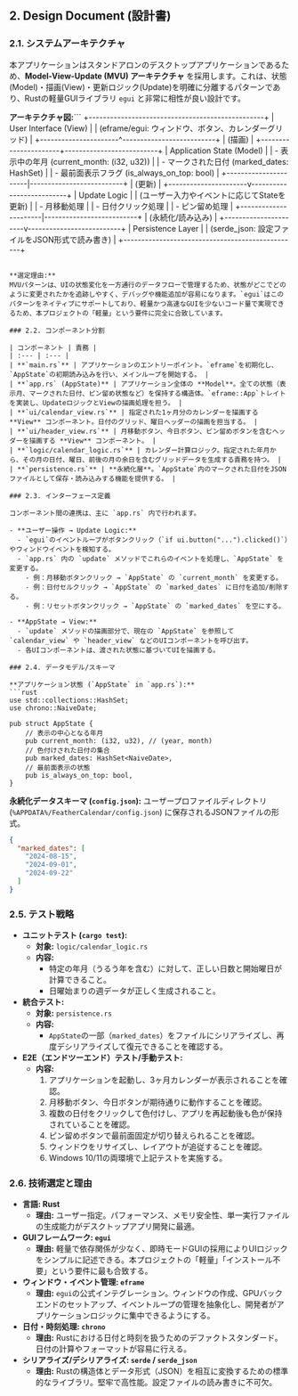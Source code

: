 ## 2. Design Document (設計書)

### 2.1. システムアーキテクチャ

本アプリケーションはスタンドアロンのデスクトップアプリケーションであるため、**Model-View-Update (MVU) アーキテクチャ** を採用します。これは、状態(Model)・描画(View)・更新ロジック(Update)を明確に分離するパターンであり、Rustの軽量GUIライブラリ `egui` と非常に相性が良い設計です。

**アーキテクチャ図:**```
+-------------------------------------------------+
|                  User Interface (View)          |
|  (eframe/egui: ウィンドウ、ボタン、カレンダーグリッド)  |
+----------------------^--------------------------+
                       | (描画)
                       |
+----------------------+--------------------------+
|                  Application State (Model)      |
|  - 表示中の年月 (current_month: (i32, u32))     |
|  - マークされた日付 (marked_dates: HashSet)     |
|  - 最前面表示フラグ (is_always_on_top: bool)    |
+----------------------|--------------------------+
                       | (更新)
                       |
+----------------------v--------------------------+
|                  Update Logic                   |
| (ユーザー入力やイベントに応じてStateを更新)         |
|  - 月移動処理                                   |
|  - 日付クリック処理                             |
|  - ピン留め処理                                 |
+----------------------|--------------------------+
                       | (永続化/読み込み)
                       |
+----------------------v--------------------------+
|                  Persistence Layer              |
|   (serde_json: 設定ファイルをJSON形式で読み書き)   |
+-------------------------------------------------+
```

**選定理由:**
MVUパターンは、UIの状態変化を一方通行のデータフローで管理するため、状態がどこでどのように変更されたかを追跡しやすく、デバッグや機能追加が容易になります。`egui`はこのパターンをネイティブにサポートしており、軽量かつ高速なGUIを少ないコード量で実現できるため、本プロジェクトの「軽量」という要件に完全に合致しています。

### 2.2. コンポーネント分割

| コンポーネント | 責務 |
| :--- | :--- |
| **`main.rs`** | アプリケーションのエントリーポイント。`eframe`を初期化し、`AppState`の初期読み込みを行い、メインループを開始する。 |
| **`app.rs` (AppState)** | アプリケーション全体の **Model**。全ての状態（表示月、マークされた日付、ピン留め状態など）を保持する構造体。`eframe::App`トレイトを実装し、UpdateロジックとViewの描画処理を担う。 |
| **`ui/calendar_view.rs`** | 指定された1ヶ月分のカレンダーを描画する **View** コンポーネント。日付のグリッド、曜日ヘッダーの描画を担当する。 |
| **`ui/header_view.rs`** | 月移動ボタン、今日ボタン、ピン留めボタンを含むヘッダーを描画する **View** コンポーネント。 |
| **`logic/calendar_logic.rs`** | カレンダー計算ロジック。指定された年月から、その月の日付、曜日、前後の月の余日を含むグリッドデータを生成する責務を持つ。 |
| **`persistence.rs`** | **永続化層**。`AppState`内のマークされた日付をJSONファイルとして保存・読み込みする機能を提供する。 |

### 2.3. インターフェース定義

コンポーネント間の連携は、主に `app.rs` 内で行われます。

- **ユーザー操作 → Update Logic:**
  - `egui`のイベントループがボタンクリック（`if ui.button("...").clicked()`）やウィンドウイベントを検知する。
  - `app.rs` 内の `update` メソッドでこれらのイベントを処理し、`AppState` を変更する。
    - 例：月移動ボタンクリック → `AppState` の `current_month` を変更する。
    - 例：日付セルクリック → `AppState` の `marked_dates` に日付を追加/削除する。
    - 例：リセットボタンクリック → `AppState` の `marked_dates` を空にする。

- **AppState → View:**
  - `update` メソッドの描画部分で、現在の `AppState` を参照して `calendar_view` や `header_view` などのUIコンポーネントを呼び出す。
  - 各UIコンポーネントは、渡された状態に基づいてUIを描画する。

### 2.4. データモデル/スキーマ

**アプリケーション状態 (`AppState` in `app.rs`):**
```rust
use std::collections::HashSet;
use chrono::NaiveDate;

pub struct AppState {
    // 表示の中心となる年月
    pub current_month: (i32, u32), // (year, month)
    // 色付けされた日付の集合
    pub marked_dates: HashSet<NaiveDate>,
    // 最前面表示の状態
    pub is_always_on_top: bool,
}
```

**永続化データスキーマ (`config.json`):**
ユーザープロファイルディレクトリ (`%APPDATA%/FeatherCalendar/config.json`) に保存されるJSONファイルの形式。
```json
{
  "marked_dates": [
    "2024-08-15",
    "2024-09-01",
    "2024-09-22"
  ]
}
```

### 2.5. テスト戦略

- **ユニットテスト (`cargo test`):**
  - **対象:** `logic/calendar_logic.rs`
  - **内容:**
    - 特定の年月（うるう年を含む）に対して、正しい日数と開始曜日が計算できること。
    - 日曜始まりの週データが正しく生成されること。
- **統合テスト:**
  - **対象:** `persistence.rs`
  - **内容:**
    - `AppState`の一部（`marked_dates`）をファイルにシリアライズし、再度デシリアライズして復元できることを確認する。
- **E2E（エンドツーエンド）テスト/手動テスト:**
  - **内容:**
    1.  アプリケーションを起動し、3ヶ月カレンダーが表示されることを確認。
    2.  月移動ボタン、今日ボタンが期待通りに動作することを確認。
    3.  複数の日付をクリックして色付けし、アプリを再起動後も色が保持されていることを確認。
    4.  ピン留めボタンで最前面固定が切り替えられることを確認。
    5.  ウィンドウをリサイズし、レイアウトが追従することを確認。
    6.  Windows 10/11の両環境で上記テストを実施する。

### 2.6. 技術選定と理由

- **言語: Rust**
  - **理由:** ユーザー指定。パフォーマンス、メモリ安全性、単一実行ファイルの生成能力がデスクトップアプリ開発に最適。
- **GUIフレームワーク: `egui`**
  - **理由:** 軽量で依存関係が少なく、即時モードGUIの採用によりUIロジックをシンプルに記述できる。本プロジェクトの「軽量」「インストール不要」という要件に最も合致する。
- **ウィンドウ・イベント管理: `eframe`**
  - **理由:** `egui`の公式インテグレーション。ウィンドウの作成、GPUバックエンドのセットアップ、イベントループの管理を抽象化し、開発者がアプリケーションロジックに集中できるようにする。
- **日付・時刻処理: `chrono`**
  - **理由:** Rustにおける日付と時刻を扱うためのデファクトスタンダード。日付の計算やフォーマットが容易に行える。
- **シリアライズ/デシリアライズ: `serde` / `serde_json`**
  - **理由:** Rustの構造体とデータ形式（JSON）を相互に変換するための標準的なライブラリ。堅牢で高性能。設定ファイルの読み書きに不可欠。
